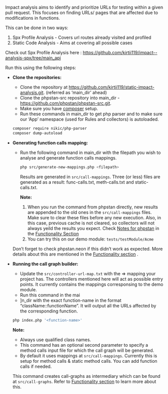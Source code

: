 Impact analysis aims to identify and prioritize URLs for testing within a given pull request. This focuses on finding URLs/ pages that are affected due to modifications in functions.

This can be done in two ways:

1. Spx Profile Analysis - Covers url routes already visited and profiled
2. Static Code Analysis - Aims at covering all possible cases

Check out Spx Profile Analysis here : https://github.com/kirtii119/impact--analysis-spx/tree/main_api

Run this using the following steps:

- **Clone the repositories:**
    - Clone the repository at https://github.com/kirtii119/static-impact-analysis.git. (referred as ‘main_dir’ ahead)
    - Clone the phpstan-src repository into main_dir - https://github.com/phpstan/phpstan-src.git.
    - Make sure you have [composer](https://getcomposer.org/) setup.
    - Run these commands in main_dir to get php parser and to make sure our ‘App’ namespace (used for Rules and collectors) is autoloaded.
    
    ```bash
    composer require nikic/php-parser
    composer dump-autoload
    ```
    
- **Generating function calls mapping:**
    - Run the following command in main_dir with the filepath you wish to analyse and generate function calls mappings.
        
        ```bash
        php src/generate-new-mappings.php <filepath>
        ```
        
        Results are generated in `src/call-mappings`. Three (or less) files are generated as a result: func-calls.txt, meth-calls.txt and static-calls.txt.
        
        **Note:** 
        
        1. When you run the command from phpstan directly, new results are appended to the old ones in the `src/call-mappings` files. Make sure to clear these files before any new execution. Also, in this case, previous cache is not cleared, so collectors will not always yeild the results you expect. Check [Notes for phpstan](https://www.notion.so/Functionality-2d71be131fcf42e8b6d60a740a6ca8ce?pvs=21) in the [Functionality Section](https://www.notion.so/Functionality-2d71be131fcf42e8b6d60a740a6ca8ce?pvs=21)
        2. You can try this on our demo module: `tests/testModule/Acme`
    
    Don’t forget to check phpstan.neon if this didn’t work as expected. More details about this are mentioned in the  [Functionality section](https://www.notion.so/Functionality-2d71be131fcf42e8b6d60a740a6ca8ce?pvs=21) .
    
- **Running the call graph builder:**
    - Update the `src/controller-url-map.txt` with the <controller> ⇒ <URL> mapping your project has. The controllers mentioned here will act as possible entry points. It currently contains the mappings corresponsing to the demo module.
    - Run this command in the mai
    - ]n_dir with the exact function-name in the format “className::functionName”. It will output all the URLs affected by the corresponding function.
    
    ```bash
    php index.php '<function-name>'
    ```
    
    **Note:** 
    
    - Always use qualified class names.
    - This command has an optional second parameter to specify a method calls input file for which the call graph will be generated.
    - By default it uses mappings at `src/call-mappings`. Currently this is setup for method calls & static method calls. You can add function calls if needed.
    
    This command creates call-graphs as intermediary which can be found at `src/call-graphs`. Refer to [Functionality section](https://www.notion.so/Functionality-2d71be131fcf42e8b6d60a740a6ca8ce?pvs=21) to learn more about this.
